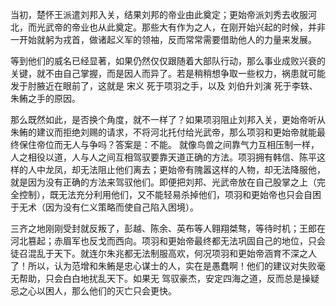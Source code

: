 当初，楚怀王派遣刘邦入关，结果刘邦的帝业由此奠定；更始帝派刘秀去收服河北，而光武帝的帝业也从此奠定。那些大有作为之人，在刚开始兴起的时候，并非一开始就躬为戎首，做诸起义军的领袖，反而常常需要借助他人的力量来发展。

等到他们的威名已经显著，如果仍然仅仅跟随着大部队行动，那么事业成败兴衰的关键，就不由自己掌握，而是因人而异了。若是稍稍想争取一些权力，祸患就可能发于肘腋近在眼前了，这就是 宋义 死于项羽之手，以及 刘伯升刘演 死于李轶、朱鲔之手的原因。

那么既然如此，是否换个角度，就不一样了？如果项羽阻止刘邦入关，更始帝听从朱鲔的建议而拒绝刘赐的请求，不将河北托付给光武帝，那么项羽和更始帝就能最终保住帝位而无人与争吗？答案是：不能。
就像鸟兽之间靠气力互相压制一样，人之相役以道，人与人之间互相驾驭要靠天道正确的方法。项羽拥有韩信、陈平这样的人中龙凤，却无法阻止他们离去；更始帝有隗嚣这样的人物，却无法降服他，就是因为没有正确的方法来驾驭他们。即便把刘邦、光武帝放在自己股掌之上（完全控制），既无法充分利用他们，又不能轻易杀掉他们，项羽和更始帝也只会自困于无术（因为没有仁义策略而使自己陷入困境）。

三齐之地刚刚受封就反叛了，彭越、陈余、英布等人翱翔桀骜，等待时机；王郎在河北篡起；赤眉军也反戈而西向。项羽和更始帝最终都无法巩固自己的地位，只会徒召混乱于天下。就连尔朱兆都无法制服高欢，何况项羽和更始帝涵育不深之人了！所以，认为范增和朱鲔是忠心谋士的人，实在是愚蠢啊！他们的建议对失败毫无帮助，只会白白地扰乱天下。如果无 驾驭豪杰，安定四海之道，反而总是操疑忌之心以困人，那么他们的灭亡只会更快。
